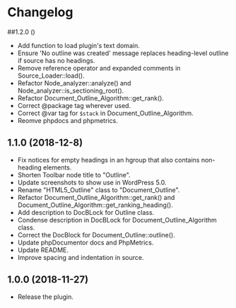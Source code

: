 # Changelog

##1.2.0 ()
- Add function to load plugin's text domain.
- Ensure 'No outline was created' message replaces heading-level outline if source has no headings.
- Remove reference operator and expanded comments in Source_Loader::load().
- Refactor Node_analyzer::analyze() and Node_analyzer::is_sectioning_root().
- Refactor Document_Outline_Algorithm::get_rank().
- Correct @package tag wherever used.
- Correct @var tag for `$stack` in Document_Outline_Algorithm.
- Reomve phpdocs and phpmetrics.

## 1.1.0 (2018-12-8)
- Fix notices for empty headings in an hgroup that also contains non-heading elements.
- Shorten Toolbar node title to "Outline".
- Update screenshots to show use in WordPress 5.0. 
- Rename "HTML5_Outline" class to "Document_Outline".
- Refactor Document_Outline_Algorithm::get_rank() and Document_Outline_Algorithm::get_ranking_heading().
- Add description to DocBLock for Outline class.
- Condense description in DocBLock for Document_Outline_Algorithm class.
- Correct the DocBlock for Document_Outline::outline().
- Update phpDocumentor docs and PhpMetrics.
- Update README.
- Improve spacing and indentation in source.

## 1.0.0 (2018-11-27)
- Release the plugin.
